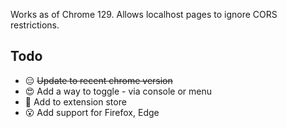 Works as of Chrome 129. Allows localhost pages to ignore CORS restrictions. 

## Todo
* 😑 ~~Update to recent chrome version~~
* 😍 Add a way to toggle - via console or menu
* 😬 Add to extension store
* 😮 Add support for Firefox, Edge
  
